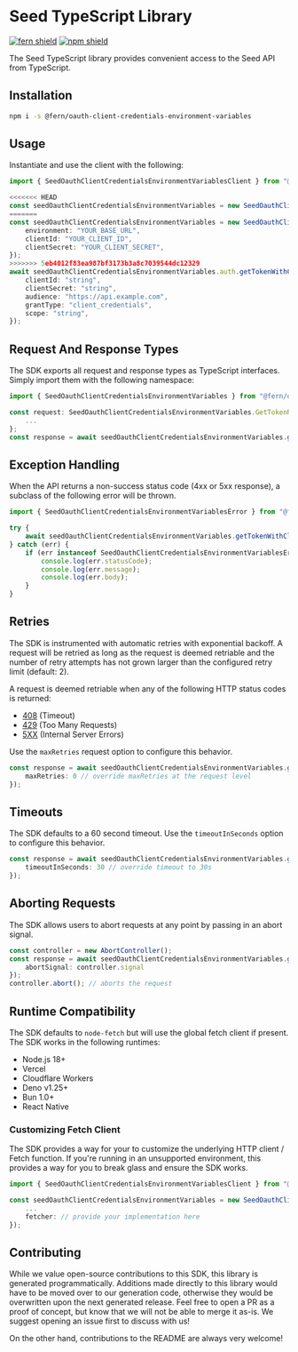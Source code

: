 # Seed TypeScript Library

[![fern shield](https://img.shields.io/badge/%F0%9F%8C%BF-SDK%20generated%20by%20Fern-brightgreen)](https://github.com/fern-api/fern)
[![npm shield](https://img.shields.io/npm/v/@fern/oauth-client-credentials-environment-variables)](https://www.npmjs.com/package/@fern/oauth-client-credentials-environment-variables)

The Seed TypeScript library provides convenient access to the Seed API from TypeScript.

## Installation

```sh
npm i -s @fern/oauth-client-credentials-environment-variables
```

## Usage

Instantiate and use the client with the following:

```typescript
import { SeedOauthClientCredentialsEnvironmentVariablesClient } from "@fern/oauth-client-credentials-environment-variables";

<<<<<<< HEAD
const seedOauthClientCredentialsEnvironmentVariables = new SeedOauthClientCredentialsEnvironmentVariablesClient();
=======
const seedOauthClientCredentialsEnvironmentVariables = new SeedOauthClientCredentialsEnvironmentVariablesClient({
    environment: "YOUR_BASE_URL",
    clientId: "YOUR_CLIENT_ID",
    clientSecret: "YOUR_CLIENT_SECRET",
});
>>>>>>> 5eb4012f83ea987bf3173b3a8c7039544dc12329
await seedOauthClientCredentialsEnvironmentVariables.auth.getTokenWithClientCredentials({
    clientId: "string",
    clientSecret: "string",
    audience: "https://api.example.com",
    grantType: "client_credentials",
    scope: "string",
});
```

## Request And Response Types

The SDK exports all request and response types as TypeScript interfaces. Simply import them with the
following namespace:

```typescript
import { SeedOauthClientCredentialsEnvironmentVariables } from "@fern/oauth-client-credentials-environment-variables";

const request: SeedOauthClientCredentialsEnvironmentVariables.GetTokenRequest = {
    ...
};
const response = await seedOauthClientCredentialsEnvironmentVariables.getTokenWithClientCredentials(request);
```

## Exception Handling

When the API returns a non-success status code (4xx or 5xx response), a subclass of the following error
will be thrown.

```typescript
import { SeedOauthClientCredentialsEnvironmentVariablesError } from "@fern/oauth-client-credentials-environment-variables";

try {
    await seedOauthClientCredentialsEnvironmentVariables.getTokenWithClientCredentials(...);
} catch (err) {
    if (err instanceof SeedOauthClientCredentialsEnvironmentVariablesError) {
        console.log(err.statusCode);
        console.log(err.message);
        console.log(err.body);
    }
}
```

## Retries

The SDK is instrumented with automatic retries with exponential backoff. A request will be retried as long
as the request is deemed retriable and the number of retry attempts has not grown larger than the configured
retry limit (default: 2).

A request is deemed retriable when any of the following HTTP status codes is returned:

-   [408](https://developer.mozilla.org/en-US/docs/Web/HTTP/Status/408) (Timeout)
-   [429](https://developer.mozilla.org/en-US/docs/Web/HTTP/Status/429) (Too Many Requests)
-   [5XX](https://developer.mozilla.org/en-US/docs/Web/HTTP/Status/500) (Internal Server Errors)

Use the `maxRetries` request option to configure this behavior.

```typescript
const response = await seedOauthClientCredentialsEnvironmentVariables.getTokenWithClientCredentials(..., {
    maxRetries: 0 // override maxRetries at the request level
});
```

## Timeouts

The SDK defaults to a 60 second timeout. Use the `timeoutInSeconds` option to configure this behavior.

```typescript
const response = await seedOauthClientCredentialsEnvironmentVariables.getTokenWithClientCredentials(..., {
    timeoutInSeconds: 30 // override timeout to 30s
});
```

## Aborting Requests

The SDK allows users to abort requests at any point by passing in an abort signal.

```typescript
const controller = new AbortController();
const response = await seedOauthClientCredentialsEnvironmentVariables.getTokenWithClientCredentials(..., {
    abortSignal: controller.signal
});
controller.abort(); // aborts the request
```

## Runtime Compatibility

The SDK defaults to `node-fetch` but will use the global fetch client if present. The SDK works in the following
runtimes:

-   Node.js 18+
-   Vercel
-   Cloudflare Workers
-   Deno v1.25+
-   Bun 1.0+
-   React Native

### Customizing Fetch Client

The SDK provides a way for your to customize the underlying HTTP client / Fetch function. If you're running in an
unsupported environment, this provides a way for you to break glass and ensure the SDK works.

```typescript
import { SeedOauthClientCredentialsEnvironmentVariablesClient } from "@fern/oauth-client-credentials-environment-variables";

const seedOauthClientCredentialsEnvironmentVariables = new SeedOauthClientCredentialsEnvironmentVariablesClient({
    ...
    fetcher: // provide your implementation here
});
```

## Contributing

While we value open-source contributions to this SDK, this library is generated programmatically.
Additions made directly to this library would have to be moved over to our generation code,
otherwise they would be overwritten upon the next generated release. Feel free to open a PR as
a proof of concept, but know that we will not be able to merge it as-is. We suggest opening
an issue first to discuss with us!

On the other hand, contributions to the README are always very welcome!
